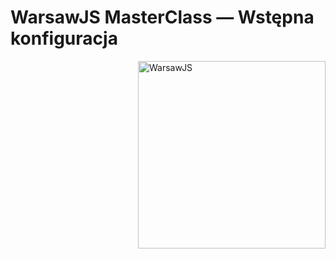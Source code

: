 # WarsawJS MasterClass — Wstępna konfiguracja

<img
    src="https://warsawjs.com/static/images/logos/logo-warsawjs.svg"
    alt="WarsawJS"
    style="float: right"
    width="300"
/>
